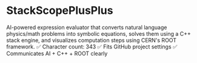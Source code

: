 # StackScopePlusPlus
AI-powered expression evaluator that converts natural language physics/math problems into symbolic equations, solves them using a C++ stack engine, and visualizes computation steps using CERN's ROOT framework.  ✅ Character count: 343 ✅ Fits GitHub project settings ✅ Communicates AI + C++ + ROOT clearly
